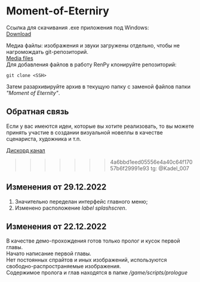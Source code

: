 # Moment-of-Eterniry

Ссылка для скачивания .exe приложения под Windows:  
[Download](https://disk.yandex.ru/d/1pWS-hadHKeoQA)

Медиа файлы: изображения и звуки загружены отдельно, чтобы не нагромождать git-репозиторий.  
[Media files](https://disk.yandex.ru/d/rOes6f58jpRrWg)  
Для добавления файлов в работу RenPy клонируйте репозиторий:
```
git clone <SSH>
```
Затем разархивируйте архив в текущую папку с заменой файлов папки *"Moment of Eternity"*.

## Обратная связь

Если у вас имеются идеи, которые вы хотите реализовать, то вы можете принять участие в создании визуальной новеллы в качестве сценариста, художника и т.п.

[Дискорд канал](https://discord.gg/YbeeBtkxBA)  
>>>>>>> 4a6bbd1eed05556e4a40c64f17057b6f29991e93
tg: @Kadel_007

## Изменения от 29.12.2022
1. Значительно переделан интерфейс главного меню;
2. Изменено расположение *label splashscren*.

## Изменения от 22.12.2022

В качестве демо-прохождения готов только пролог и кусок первой главы.  
Начато написание первой главы.  
Нет постоянных спрайтов и иных изображений, используются свободно-распространяемые изображения.  
Содержимое пролога и глав находятся в папке */game/scripts/prologue*
